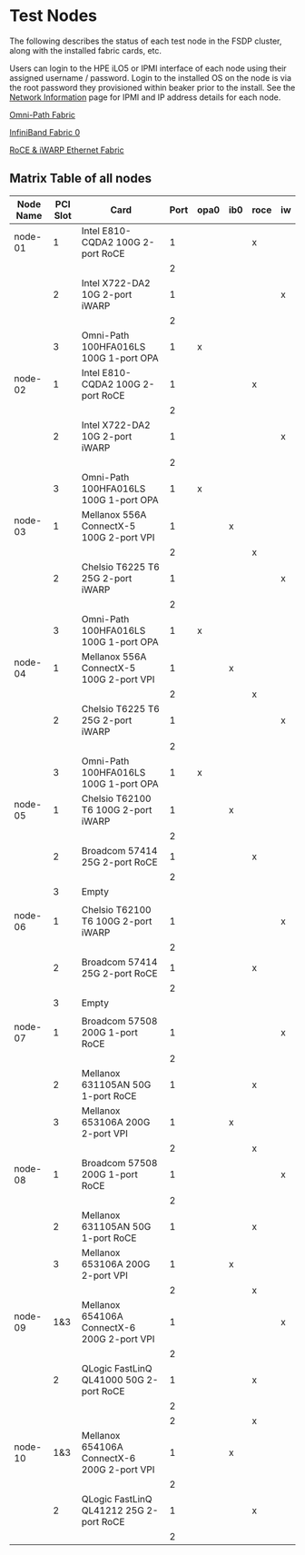 # Test Nodes

The following describes the status of each test node in the FSDP cluster,
along with the installed fabric cards, etc.

Users can login to the HPE iLO5 or IPMI interface of each node using their
assigned username / password.  Login to the installed OS on the node is via
the root password they provisioned within beaker prior to the install.  See
the [Network Information](network_information.md) page for IPMI and IP
address details for each node.

[Omni-Path Fabric](omni_path_fabric.md)

[InfiniBand Fabric 0](ib_fabric.md)

[RoCE & iWARP Ethernet Fabric](ethernet_fabric.md)

## Matrix Table of all nodes

| Node Name | PCI Slot	| Card						| Port | opa0 | ib0 | roce | iw |
|-----------|-----------|-----------------------------------------------|------|------|-----|------|----|
| node-01   | 1		| Intel E810-CQDA2 100G 2-port RoCE		| 1    |      |     | x    |    |
|	    |		|						| 2    |      |     |      |    |
|	    | 2		| Intel X722-DA2 10G 2-port iWARP		| 1    |      |     |      | x  |
|	    |		|						| 2    |      |     |      |    |
|	    | 3		| Omni-Path 100HFA016LS 100G 1-port OPA		| 1    | x    |     |      |    |
| node-02   | 1		| Intel E810-CQDA2 100G 2-port RoCE		| 1    |      |     | x    |    |
|	    |		|						| 2    |      |     |      |    |
|	    | 2		| Intel X722-DA2 10G 2-port iWARP		| 1    |      |     |      | x  |
|	    |		|						| 2    |      |     |      |    |
|	    | 3		| Omni-Path 100HFA016LS 100G 1-port OPA		| 1    | x    |     |      |    |
| node-03   | 1		| Mellanox 556A ConnectX-5 100G 2-port VPI	| 1    |      | x   |      |    |
|	    |		|						| 2    |      |     | x    |    |
|	    | 2		| Chelsio T6225 T6 25G 2-port iWARP		| 1    |      |     |      | x  |
|	    |		|						| 2    |      |     |      |    |
|	    | 3		| Omni-Path 100HFA016LS 100G 1-port OPA		| 1    | x    |     |      |    |
| node-04   | 1		| Mellanox 556A ConnectX-5 100G 2-port VPI	| 1    |      | x   |      |    |
|	    |		|						| 2    |      |     | x    |    |
|	    | 2		| Chelsio T6225 T6 25G 2-port iWARP		| 1    |      |     |      | x  |
|	    |		|						| 2    |      |     |      |    |
|	    | 3		| Omni-Path 100HFA016LS 100G 1-port OPA		| 1    | x    |     |      |    |
| node-05   | 1	    | Chelsio T62100 T6 100G 2-port iWARP	    | 1    |      | x   |      |    |
|	    |		|		  				| 2    |      |     |      |    |
|	    | 2		| Broadcom 57414 25G 2-port RoCE		| 1    |      |     | x    |    |
|	    |		|						| 2    |      |     |      |    |
|       | 3     | Empty                     |      |      |     |      |    |
|       |       |                       |      |      |     |      |    |
| node-06   | 1		| Chelsio T62100 T6 100G 2-port iWARP		| 1    |      |     |      | x  |
|	    |		|						| 2    |      |     |      |    |
|	    | 2		| Broadcom 57414 25G 2-port RoCE		| 1    |      |     | x    |    |
|	    |		|						| 2    |      |     |      |    |
|	    | 3		| Empty						|      |      |     |      |    |
|	    |		|						|      |      |     |      |    |
| node-07   | 1		| Broadcom 57508 200G 1-port RoCE		| 1    |      |     |      | x  |
|	    |		|						| 2    |      |     |      |    |
|	    | 2		| Mellanox 631105AN 50G 1-port RoCE		| 1    |      |     | x    |    |
|	    | 3		| Mellanox 653106A 200G 2-port VPI		| 1    |      | x   |      |    |
|	    |		|						| 2    |      |     | x    |    |
| node-08   | 1		| Broadcom 57508 200G 1-port RoCE		| 1    |      |     |      | x  |
|	    |		|						| 2    |      |     |      |    |
|	    | 2		| Mellanox 631105AN 50G 1-port RoCE		| 1    |      |     | x    |    |
|	    | 3		| Mellanox 653106A 200G 2-port VPI		| 1    |      | x   |      |    |
|	    |		|						| 2    |      |     | x    |    |
| node-09   | 1&3	| Mellanox 654106A ConnectX-6 200G 2-port VPI	| 1    |      |     |      | x  |
|	    |		|						| 2    |      |     |      |    |
|	    | 2		| QLogic FastLinQ QL41000 50G 2-port RoCE	| 1    |      |     | x    |    |
|	    |		|						| 2    |      |     |      |    |
|	    |		|						| 2    |      |     | x    |    |
| node-10   | 1&3	| Mellanox 654106A ConnectX-6 200G 2-port VPI	| 1    |      | x   |      |    |
|	    |		|						| 2    |      |     |      |    |
|	    | 2		| QLogic FastLinQ QL41212 25G 2-port RoCE	| 1    |      |     | x    |    |
|	    |		|						| 2    |      |     |      |    |
